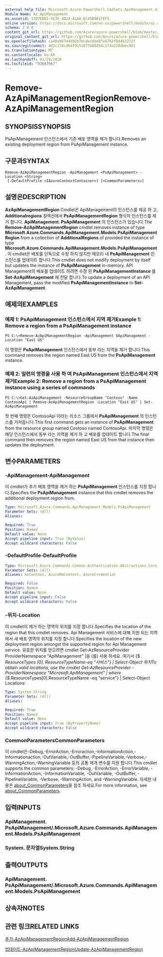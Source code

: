 ```yaml
---
external help file: Microsoft.Azure.PowerShell.Cmdlets.ApiManagement.dll-Help.xml
Module Name: Az.ApiManagement
ms.assetid: 17D7EBD2-FE3F-4D24-A1AA-8C45B9B1FEF5
online version: https://docs.microsoft.com/en-us/powershell/module/az.apimanagement/remove-azapimanagementregion
schema: 2.0.0
content_git_url: https://github.com/Azure/azure-powershell/blob/master/src/ApiManagement/ApiManagement/help/Remove-AzApiManagementRegion.md
original_content_git_url: https://github.com/Azure/azure-powershell/blob/master/src/ApiManagement/ApiManagement/help/Remove-AzApiManagementRegion.md
ms.openlocfilehash: ca40a9b74dd92b7bcdecdde87e4763f044b3272f
ms.sourcegitcommit: 4d2c178cd6df9151877b08d54c1f4a228dbec9d1
ms.translationtype: MT
ms.contentlocale: ko-KR
ms.lasthandoff: 01/29/2020
ms.locfileid: "93697967"
---
```

# <span data-ttu-id="8ecff-101">Remove-AzApiManagementRegion</span><span class="sxs-lookup"><span data-stu-id="8ecff-101">Remove-AzApiManagementRegion</span></span>

## <span data-ttu-id="8ecff-102">SYNOPSIS</span><span class="sxs-lookup"><span data-stu-id="8ecff-102">SYNOPSIS</span></span>
<span data-ttu-id="8ecff-103">PsApiManagement 인스턴스에서 기존 배포 영역을 제거 합니다.</span><span class="sxs-lookup"><span data-stu-id="8ecff-103">Removes an existing deployment region from PsApiManagement instance.</span></span>

## <span data-ttu-id="8ecff-104">구문과</span><span class="sxs-lookup"><span data-stu-id="8ecff-104">SYNTAX</span></span>

```
Remove-AzApiManagementRegion -ApiManagement <PsApiManagement> -Location <String>
 [-DefaultProfile <IAzureContextContainer>] [<CommonParameters>]
```

## <span data-ttu-id="8ecff-105">설명은</span><span class="sxs-lookup"><span data-stu-id="8ecff-105">DESCRIPTION</span></span>
<span data-ttu-id="8ecff-106">**AzApiManagementRegion** Cmdlet은 ApiManagement의 인스턴스를 제공 하 고, **Additionalregions** 컬렉션에서 **PsApiManagementRegion** 형식의 인스턴스를 제거 합니다. **ApiManagement. PsApiManagement** 의 인스턴스가 있습니다.</span><span class="sxs-lookup"><span data-stu-id="8ecff-106">The **Remove-AzApiManagementRegion** cmdlet removes instance of type **Microsoft.Azure.Commands.ApiManagement.Models.PsApiManagementRegion** from a collection of **AdditionalRegions** of provided the instance of type **Microsoft.Azure.Commands.ApiManagement.Models.PsApiManagement**.</span></span>
<span data-ttu-id="8ecff-107">이 cmdlet은 배포를 단독으로 수정 하지 않지만 메모리 내 **PsApiManagement** 인스턴스를 업데이트 합니다.</span><span class="sxs-lookup"><span data-stu-id="8ecff-107">This cmdlet does not modify deployment by itself but updates the instance of **PsApiManagement** in-memory.</span></span>
<span data-ttu-id="8ecff-108">API Management의 배포를 업데이트 하려면 수정 된 **PsApiManagementInstance** 를 **Set-AzApiManagement** 에 전달 합니다.</span><span class="sxs-lookup"><span data-stu-id="8ecff-108">To update a deployment of an API Management, pass the modified **PsApiManagementInstance** to **Set-AzApiManagement**.</span></span>

## <span data-ttu-id="8ecff-109">예제의</span><span class="sxs-lookup"><span data-stu-id="8ecff-109">EXAMPLES</span></span>

### <span data-ttu-id="8ecff-110">예제 1: PsApiManagement 인스턴스에서 지역 제거</span><span class="sxs-lookup"><span data-stu-id="8ecff-110">Example 1: Remove a region from a PsApiManagement instance</span></span>
```
PS C:\>Remove-AzApiManagementRegion -ApiManagement $ApiManagement -Location "East US"
```

<span data-ttu-id="8ecff-111">이 명령은 **PsApiManagement** 인스턴스에서 동부 라는 지역을 제거 합니다.</span><span class="sxs-lookup"><span data-stu-id="8ecff-111">This command removes the region named East US from the **PsApiManagement** instance.</span></span>

### <span data-ttu-id="8ecff-112">예제 2: 일련의 명령을 사용 하 여 PsApiManagement 인스턴스에서 지역 제거</span><span class="sxs-lookup"><span data-stu-id="8ecff-112">Example 2: Remove a region from a PsApiManagement instance using a series of commands</span></span>
```
PS C:\>Get-AzApiManagement -ResourceGroupName "Contoso" -Name ContosoApi | Remove-AzApiManagementRegion -Location "East US" | Set-AzApiManagement
```

<span data-ttu-id="8ecff-113">첫 번째 명령은 ContosoApi 이라는 리소스 그룹에서 **PsApiManagement** 의 인스턴스를 가져옵니다.</span><span class="sxs-lookup"><span data-stu-id="8ecff-113">This first command gets an instance of **PsApiManagement** from the resource group named Contoso named ContosoApi.</span></span>
<span data-ttu-id="8ecff-114">마지막 명령은 해당 인스턴스에서 동부 라는 지역을 제거 하 고 배포를 업데이트 합니다.</span><span class="sxs-lookup"><span data-stu-id="8ecff-114">The final command then removes the region named East US from that instance then updates the deployment.</span></span>

## <span data-ttu-id="8ecff-115">변수</span><span class="sxs-lookup"><span data-stu-id="8ecff-115">PARAMETERS</span></span>

### <span data-ttu-id="8ecff-116">-ApiManagement</span><span class="sxs-lookup"><span data-stu-id="8ecff-116">-ApiManagement</span></span>
<span data-ttu-id="8ecff-117">이 cmdlet가 추가 배포 영역을 제거 하는 **PsApiManagement** 인스턴스를 지정 합니다.</span><span class="sxs-lookup"><span data-stu-id="8ecff-117">Specifies the **PsApiManagement** instance that this cmdlet removes the additional deployment region from.</span></span>

```yaml
Type: Microsoft.Azure.Commands.ApiManagement.Models.PsApiManagement
Parameter Sets: (All)
Aliases:

Required: True
Position: Named
Default value: None
Accept pipeline input: True (ByValue)
Accept wildcard characters: False
```

### <span data-ttu-id="8ecff-118">-DefaultProfile</span><span class="sxs-lookup"><span data-stu-id="8ecff-118">-DefaultProfile</span></span>

```yaml
Type: Microsoft.Azure.Commands.Common.Authentication.Abstractions.Core.IAzureContextContainer
Parameter Sets: (All)
Aliases: AzContext, AzureRmContext, AzureCredential

Required: False
Position: Named
Default value: None
Accept pipeline input: False
Accept wildcard characters: False
```

### <span data-ttu-id="8ecff-119">-위치</span><span class="sxs-lookup"><span data-stu-id="8ecff-119">-Location</span></span>
<span data-ttu-id="8ecff-120">이 cmdlet이 제거 하는 영역의 위치를 지정 합니다.</span><span class="sxs-lookup"><span data-stu-id="8ecff-120">Specifies the location of the region that this cmdlet removes.</span></span>
<span data-ttu-id="8ecff-121">Api Management 서비스에 대해 지원 되는 지역에서 새 배포 영역의 위치를 지정 합니다.</span><span class="sxs-lookup"><span data-stu-id="8ecff-121">Specifies the location of the new deployment region amongst the supported region for Api Management service.</span></span>
<span data-ttu-id="8ecff-122">유효한 위치를 얻으려면 cmdlet Get-AzResourceProvider ProviderNamespace "ApiManagement" |을 (를) 사용 하세요. 여기서 {$ _. ResourceTypes [0]. ResourceTypeName-eq "서비스"} | Select-Object 위치</span><span class="sxs-lookup"><span data-stu-id="8ecff-122">To obtain valid locations, use the cmdlet Get-AzResourceProvider -ProviderNamespace "Microsoft.ApiManagement" | where {$_.ResourceTypes[0].ResourceTypeName -eq "service"} | Select-Object Locations</span></span>

```yaml
Type: System.String
Parameter Sets: (All)
Aliases:

Required: True
Position: Named
Default value: None
Accept pipeline input: True (ByPropertyName)
Accept wildcard characters: False
```

### <span data-ttu-id="8ecff-123">CommonParameters</span><span class="sxs-lookup"><span data-stu-id="8ecff-123">CommonParameters</span></span>
<span data-ttu-id="8ecff-124">이 cmdlet은-Debug,-ErrorAction,-Erroraction,-InformationAction,-Informationaction,-OutVariable,-OutBuffer,-PipelineVariable,-Verbose,-WarningAction,-WarningVariable 등의 공통 매개 변수를 지원 합니다.</span><span class="sxs-lookup"><span data-stu-id="8ecff-124">This cmdlet supports the common parameters: -Debug, -ErrorAction, -ErrorVariable, -InformationAction, -InformationVariable, -OutVariable, -OutBuffer, -PipelineVariable, -Verbose, -WarningAction, and -WarningVariable.</span></span> <span data-ttu-id="8ecff-125">자세한 내용은 [about_CommonParameters](https://go.microsoft.com/fwlink/?LinkID=113216)을 참조 하세요.</span><span class="sxs-lookup"><span data-stu-id="8ecff-125">For more information, see [about_CommonParameters](https://go.microsoft.com/fwlink/?LinkID=113216).</span></span>

## <span data-ttu-id="8ecff-126">입력</span><span class="sxs-lookup"><span data-stu-id="8ecff-126">INPUTS</span></span>

### <span data-ttu-id="8ecff-127">ApiManagement. PsApiManagement/.</span><span class="sxs-lookup"><span data-stu-id="8ecff-127">Microsoft.Azure.Commands.ApiManagement.Models.PsApiManagement</span></span>

### <span data-ttu-id="8ecff-128">System. 문자열</span><span class="sxs-lookup"><span data-stu-id="8ecff-128">System.String</span></span>

## <span data-ttu-id="8ecff-129">출력</span><span class="sxs-lookup"><span data-stu-id="8ecff-129">OUTPUTS</span></span>

### <span data-ttu-id="8ecff-130">ApiManagement. PsApiManagement/.</span><span class="sxs-lookup"><span data-stu-id="8ecff-130">Microsoft.Azure.Commands.ApiManagement.Models.PsApiManagement</span></span>

## <span data-ttu-id="8ecff-131">상속자</span><span class="sxs-lookup"><span data-stu-id="8ecff-131">NOTES</span></span>

## <span data-ttu-id="8ecff-132">관련 링크</span><span class="sxs-lookup"><span data-stu-id="8ecff-132">RELATED LINKS</span></span>

[<span data-ttu-id="8ecff-133">추가-AzApiManagementRegion</span><span class="sxs-lookup"><span data-stu-id="8ecff-133">Add-AzApiManagementRegion</span></span>](./Add-AzApiManagementRegion.md)

[<span data-ttu-id="8ecff-134">업데이트-AzApiManagementRegion</span><span class="sxs-lookup"><span data-stu-id="8ecff-134">Update-AzApiManagementRegion</span></span>](./Update-AzApiManagementRegion.md)


